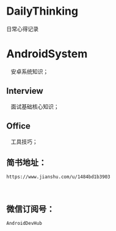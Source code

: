 # DailyThinking
日常心得记录

# AndroidSystem

    安卓系统知识；
   
## Interview

    面试基础核心知识；
    
## Office

    工具技巧；

## 简书地址：

    https://www.jianshu.com/u/1484bd1b3903
    
## 微信订阅号：

    AndroidDevHub
